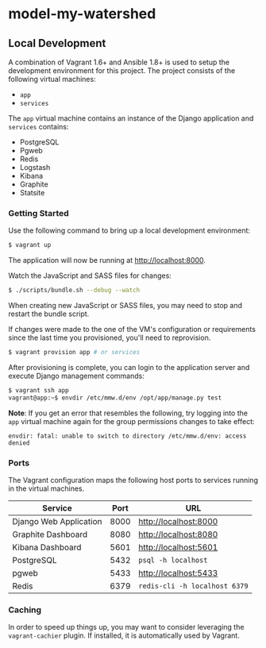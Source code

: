 # model-my-watershed

## Local Development

A combination of Vagrant 1.6+ and Ansible 1.8+ is used to setup the development environment for this project. The project consists of the following virtual machines:

- `app`
- `services`

The `app` virtual machine contains an instance of the Django application and `services` contains:

- PostgreSQL
- Pgweb
- Redis
- Logstash
- Kibana
- Graphite
- Statsite

### Getting Started

Use the following command to bring up a local development environment:

```bash
$ vagrant up
```

The application will now be running at [http://localhost:8000](http://localhost:8000).

Watch the JavaScript and SASS files for changes:

```bash
$ ./scripts/bundle.sh --debug --watch
```

When creating new JavaScript or SASS files, you may need to stop and restart the bundle script.

If changes were made to the one of the VM's configuration or requirements since the last time you provisioned, you'll need to reprovision.

```bash
$ vagrant provision app # or services
```

After provisioning is complete, you can login to the application server and execute Django management commands:

```bash
$ vagrant ssh app
vagrant@app:~$ envdir /etc/mmw.d/env /opt/app/manage.py test
```

**Note**: If you get an error that resembles the following, try logging into the `app` virtual machine again for the group permissions changes to take effect:

```
envdir: fatal: unable to switch to directory /etc/mmw.d/env: access denied
```

### Ports

The Vagrant configuration maps the following host ports to services running in the virtual machines.

Service                | Port  | URL
---------------------- | ----- | ------------------------------------------------
Django Web Application | 8000  | [http://localhost:8000](http://localhost:8000)
Graphite Dashboard     | 8080  | [http://localhost:8080](http://localhost:8080)
Kibana Dashboard       | 5601 | [http://localhost:5601](http://localhost:5601)
PostgreSQL             | 5432 | `psql -h localhost`
pgweb                  | 5433 | [http://localhost:5433](http://localhost:5433)
Redis                  | 6379 | `redis-cli -h localhost 6379`

### Caching

In order to speed up things up, you may want to consider leveraging the `vagrant-cachier` plugin. If installed, it is automatically used by Vagrant.
